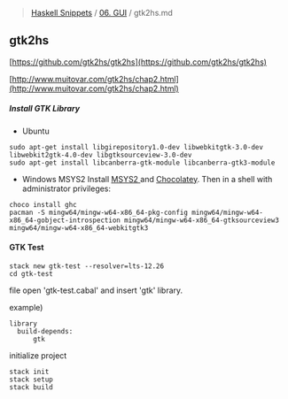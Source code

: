 > [Haskell Snippets](../README.md) / [06. GUI](README.md) / gtk2hs.md
## gtk2hs
[https://github.com/gtk2hs/gtk2hs](https://github.com/gtk2hs/gtk2hs)

[http://www.muitovar.com/gtk2hs/chap2.html](http://www.muitovar.com/gtk2hs/chap2.html)


##### Install GTK Library
- Ubuntu
```
sudo apt-get install libgirepository1.0-dev libwebkitgtk-3.0-dev libwebkit2gtk-4.0-dev libgtksourceview-3.0-dev
sudo apt-get install libcanberra-gtk-module libcanberra-gtk3-module
```

- Windows MSYS2
Install [MSYS2 ](https://msys2.github.io/)and [Chocolatey](https://chocolatey.org/). Then in a shell with administrator privileges:

```
choco install ghc
pacman -S mingw64/mingw-w64-x86_64-pkg-config mingw64/mingw-w64-x86_64-gobject-introspection mingw64/mingw-w64-x86_64-gtksourceview3 mingw64/mingw-w64-x86_64-webkitgtk3
```


#### GTK Test

```
stack new gtk-test --resolver=lts-12.26
cd gtk-test
```

file open 'gtk-test.cabal' and insert 'gtk' library.

example)
```
library
  build-depends:
      gtk
```

initialize project
```
stack init
stack setup
stack build
```

